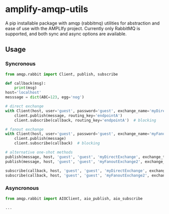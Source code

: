 # amplify-amqp-utils
A pip installable package with amqp (rabbitmq) utilities for abstraction and ease of use with the AMPLIfy project.
Currently only RabbitMQ is supported, and both sync and async options are available.

## Usage
### Syncronous
```python
from amqp.rabbit import Client, publish, subscribe

def callback(msg):
    print(msg)
host='localhost'
messsage = dict(ABC=123, egg='nog')

# direct exchange
with Client(host, user='guest', password='guest', exchange_name='myDirectExchange', exchange_type='direct') as client:
    client.publish(message, routing_key='endpointA')
    client.subscribe(callback, routing_key='endpointA')  # blocking

# fanout exchange
with Client(host, user='guest', password='guest', exchange_name='myFanoutExchange', exchange_type='fanout') as client:
    client.publish(message)
    client.subscribe(callback)  # blocking

# alternative one-shot methods
publish(message, host, 'guest', 'guest', 'myDirectExchange', exchange_type='direct', routing_key='endpointB')
publish(message, host, 'guest', 'guest', 'myFanoutExchange2', exchange_type='fanout')

subscribe(callback, host, 'guest', 'guest', 'myDirectExchange', exchange_type='direct', routing_key='endpointB')  # blocking 
subscribe(callback, host, 'guest', 'guest', 'myFanoutExchange2', exchange_type='fanout')  # blocking until ^C
```

### Asyncronous
```python  
from amqp.rabbit import AIOClient, aio_publish, aio_subscribe

...

```

